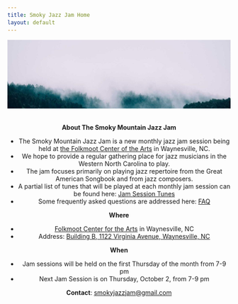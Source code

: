 ```yaml
---
title: Smoky Jazz Jam Home
layout: default
---
```


<div style="text-align: center;">
  <img src="misty_forest.jpg" alt="Description" />
</div>
<br>
<div style="text-align: center;">

**About The Smoky Mountain Jazz Jam** 
- The Smoky Mountain Jazz Jam is a new monthly jazz jam session being held at [the Folkmoot Center of the Arts](https://www.folkmoot.org/) in Waynesville, NC.
- We hope to provide a regular gathering place for jazz musicians in the Western North Carolina to play. 
- The jam focuses primarily on playing jazz repertoire from the Great American Songbook and from jazz composers.
- A partial list of tunes that will be played at each monthly jam session can be found here: [Jam Session Tunes](jam_tunes.md)
- Some frequently asked questions are addressed here: [FAQ](faq.md)

 **Where**
 - [Folkmoot Center for the Arts](https://www.folkmoot.org/) in Waynesville, NC
 - Address: [Building B, 1122 Virginia Avenue, Waynesville, NC](https://maps.app.goo.gl/KduAxvnix88e4M369)
  
 **When**
 - Jam sessions will be held on the first Thursday of the month from 7-9 pm
 - Next Jam Session is on Thursday, October 2, from 7-9 pm 
  
  **Contact**: smokyjazzjam@gmail.com
</div>
  
